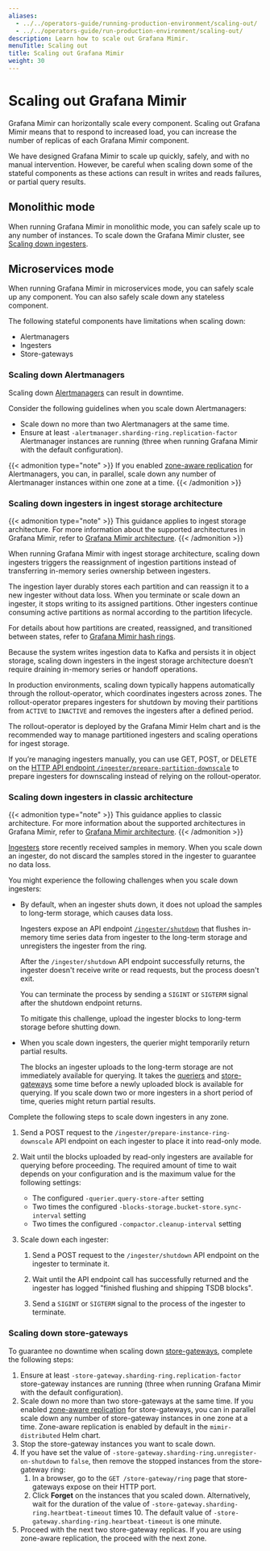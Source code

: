 ```yaml
---
aliases:
  - ../../operators-guide/running-production-environment/scaling-out/
  - ../../operators-guide/run-production-environment/scaling-out/
description: Learn how to scale out Grafana Mimir.
menuTitle: Scaling out
title: Scaling out Grafana Mimir
weight: 30
---
```


<!-- Note: This topic is mounted in the GEM documentation. Ensure that all updates are also applicable to GEM. -->

# Scaling out Grafana Mimir

Grafana Mimir can horizontally scale every component.
Scaling out Grafana Mimir means that to respond to increased load, you can increase the number of replicas of each Grafana Mimir component.

We have designed Grafana Mimir to scale up quickly, safely, and with no manual intervention.
However, be careful when scaling down some of the stateful components as these actions can result in writes and reads failures, or partial query results.

## Monolithic mode

When running Grafana Mimir in monolithic mode, you can safely scale up to any number of instances.
To scale down the Grafana Mimir cluster, see [Scaling down ingesters](#scaling-down-ingesters).

## Microservices mode

When running Grafana Mimir in microservices mode, you can safely scale up any component.
You can also safely scale down any stateless component.

The following stateful components have limitations when scaling down:

- Alertmanagers
- Ingesters
- Store-gateways

### Scaling down Alertmanagers

Scaling down [Alertmanagers](../../../references/architecture/components/alertmanager/) can result in downtime.

Consider the following guidelines when you scale down Alertmanagers:

- Scale down no more than two Alertmanagers at the same time.
- Ensure at least `-alertmanager.sharding-ring.replication-factor` Alertmanager instances are running (three when running Grafana Mimir with the default configuration).

{{< admonition type="note" >}}
If you enabled [zone-aware replication](../../../configure/configure-zone-aware-replication/) for Alertmanagers, you can, in parallel, scale down any number of Alertmanager instances within one zone at a time.
{{< /admonition >}}

### Scaling down ingesters in ingest storage architecture

{{< admonition type="note" >}}
This guidance applies to ingest storage architecture. For more information about the supported architectures in Grafana Mimir, refer to [Grafana Mimir architecture](https://grafana.com/docs/mimir/<MIMIR_VERSION>/get-started/about-grafana-mimir-architecture/).
{{< /admonition >}}

When running Grafana Mimir with ingest storage architecture, scaling down ingesters triggers the reassignment of ingestion partitions instead of transferring in-memory series ownership between ingesters.

The ingestion layer durably stores each partition and can reassign it to a new ingester without data loss. When you terminate or scale down an ingester, it stops writing to its assigned partitions. Other ingesters continue consuming active partitions as normal according to the partition lifecycle.

For details about how partitions are created, reassigned, and transitioned between states, refer to [Grafana Mimir hash rings](https://grafana.com/docs/mimir/<MIMIR_VERSION>/references/architecture/hash-ring/#partitions-ring-lifecycle).

Because the system writes ingestion data to Kafka and persists it in object storage, scaling down ingesters in the ingest storage architecture doesn’t require draining in-memory series or handoff operations.

In production environments, scaling down typically happens automatically through the rollout-operator, which coordinates ingesters across zones. The rollout-operator prepares ingesters for shutdown by moving their partitions from `ACTIVE` to `INACTIVE` and removes the ingesters after a defined period.

The rollout-operator is deployed by the Grafana Mimir Helm chart and is the recommended way to manage partitioned ingesters and scaling operations for ingest storage.

If you’re managing ingesters manually, you can use GET, POST, or DELETE on the [HTTP API endpoint `/ingester/prepare-partition-downscale`](https://grafana.com/docs/mimir/<MIMIR_VERSION>/references/http-api/#prepare-partition-downscale) to prepare ingesters for downscaling instead of relying on the rollout-operator.

### Scaling down ingesters in classic architecture

{{< admonition type="note" >}}
This guidance applies to classic architecture. For more information about the supported architectures in Grafana Mimir, refer to [Grafana Mimir architecture](https://grafana.com/docs/mimir/<MIMIR_VERSION>/get-started/about-grafana-mimir-architecture/).
{{< /admonition >}}

[Ingesters](https://grafana.com/docs/mimir/<MIMIR_VERSION>/references/architecture/components/ingester/) store recently received samples in memory. When you scale down an ingester, do not discard the samples stored in the ingester to guarantee no data loss.

You might experience the following challenges when you scale down ingesters:

- By default, when an ingester shuts down, it does not upload the samples to long-term storage, which causes data loss.

  Ingesters expose an API endpoint [`/ingester/shutdown`](https://grafana.com/docs/mimir/<MIMIR_VERSION>/references/http-api/#shutdown) that flushes in-memory time series data from ingester to the long-term storage and unregisters the ingester from the ring.

  After the `/ingester/shutdown` API endpoint successfully returns, the ingester doesn't receive write or read requests, but the process doesn't exit.

  You can terminate the process by sending a `SIGINT` or `SIGTERM` signal after the shutdown endpoint returns.

  To mitigate this challenge, upload the ingester blocks to long-term storage before shutting down.

- When you scale down ingesters, the querier might temporarily return partial results.

  The blocks an ingester uploads to the long-term storage are not immediately available for querying.
  It takes the [queriers](https://grafana.com/docs/mimir/<MIMIR_VERSION>/references/architecture/components/querier/) and [store-gateways](https://grafana.com/docs/mimir/<MIMIR_VERSION>/references/architecture/components/store-gateway/) some time before a newly uploaded block is available for querying.
  If you scale down two or more ingesters in a short period of time, queries might return partial results.

Complete the following steps to scale down ingesters in any zone.

1. Send a POST request to the `/ingester/prepare-instance-ring-downscale` API endpoint on each ingester to place it into read-only mode.
1. Wait until the blocks uploaded by read-only ingesters are available for querying before proceeding. The required amount of time to wait depends on your configuration and is the maximum value for the following settings:

   - The configured `-querier.query-store-after` setting
   - Two times the configured `-blocks-storage.bucket-store.sync-interval` setting
   - Two times the configured `-compactor.cleanup-interval` setting

1. Scale down each ingester:

   1. Send a POST request to the `/ingester/shutdown` API endpoint on the ingester to terminate it.

   1. Wait until the API endpoint call has successfully returned and the ingester has logged "finished flushing and shipping TSDB blocks".

   1. Send a `SIGINT` or `SIGTERM` signal to the process of the ingester to terminate.

### Scaling down store-gateways

To guarantee no downtime when scaling down [store-gateways](../../../references/architecture/components/store-gateway/), complete the following steps:

1. Ensure at least `-store-gateway.sharding-ring.replication-factor` store-gateway instances are running (three when running Grafana Mimir with the default configuration).
1. Scale down no more than two store-gateways at the same time.
   If you enabled [zone-aware replication](../../../configure/configure-zone-aware-replication/)
   for store-gateways, you can in parallel scale down any number of store-gateway instances in one zone at a time.
   Zone-aware replication is enabled by default in the `mimir-distributed` Helm chart.
1. Stop the store-gateway instances you want to scale down.
1. If you have set the value of `-store-gateway.sharding-ring.unregister-on-shutdown` to `false`, then remove the stopped instances from the store-gateway ring:
   1. In a browser, go to the `GET /store-gateway/ring` page that store-gateways expose on their HTTP port.
   1. Click **Forget** on the instances that you scaled down.
      Alternatively, wait for the duration of the value of `-store-gateway.sharding-ring.heartbeat-timeout` times 10.
      The default value of `-store-gateway.sharding-ring.heartbeat-timeout` is one minute.
1. Proceed with the next two store-gateway replicas. If you are using zone-aware replication, the proceed with the next zone.
